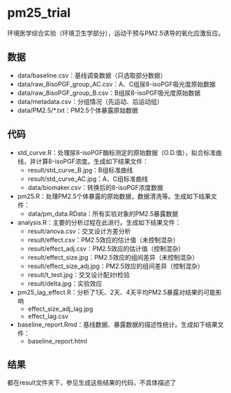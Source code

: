 # pm25_trial
环境医学综合实验（环境卫生学部分），运动干预与PM2.5诱导的氧化应激反应。

## 数据
- data/baseline.csv：基线调查数据（只选取部分数据）
- data/raw_8isoPGF_group_AC.csv：A、C组尿8-isoPGF吸光度原始数据
- data/raw_8isoPGF_group_B.csv：B组尿8-isoPGF吸光度原始数据
- data/metadata.csv：分组情况（先运动、后运动组）
- data/PM2.5/*.txt：PM2.5个体暴露原始数据

## 代码
- std_curve.R：处理尿8-isoPGF酶标测定的原始数据（O.D.值），拟合标准曲线，并计算8-isoPGF浓度。生成如下结果文件：
	- result/std_curve_B.jpg：B组标准曲线
	- result/std_curve_AC.jpg：A、C组标准曲线
	- data/biomaker.csv：转换后的8-isoPGF浓度数据
- pm25.R：处理PM2.5个体暴露的原始数据，数据清洗等。生成如下结果文件：
	- data/pm_data.RData：所有实验对象的PM2.5暴露数据
- analysis.R：主要的分析过程在此进行。生成如下结果文件：
	- result/anova.csv：交叉设计方差分析
	- result/effect.csv：PM2.5效应的估计值（未控制混杂）
	- result/effect_adj.csv：PM2.5效应的估计值（控制混杂）
	- result/effect_size.jpg：PM2.5效应的组间差异（未控制混杂）
	- result/effect_size_adj.jpg：PM2.5效应的组间差异（控制混杂）
	- result/t_test.jpg：交叉设计配对t检验
	- result/delta.jpg：实验效应
- pm25_lag_effect.R：分析了1天、2天、4天平均PM2.5暴露对结果的可能影响
	- effect_size_adj_lag.jpg
	- effect_lag.csv
- baseline_report.Rmd：基线数据、暴露数据的描述性统计。生成如下结果文件：
	- baseline_report.html

## 结果
都在result文件夹下，参见生成这些结果的代码，不具体描述了